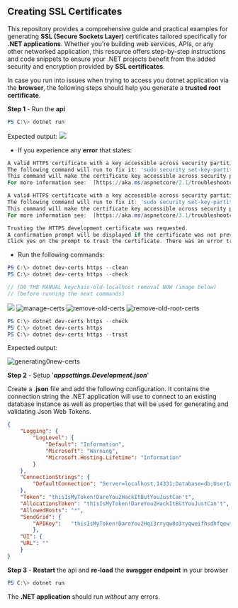 ## Creating SSL Certificates

This repository provides a comprehensive guide and practical examples for generating **SSL (Secure Sockets Layer)** certificates tailored specifically for **.NET applications**. Whether you're building web services, APIs, or any other networked application, this resource offers step-by-step instructions and code snippets to ensure your .NET projects benefit from the added security and encryption provided by **SSL certificates**.

In case you run into issues when trying to access you dotnet application via the **browser**, the following steps should help you generate a **trusted root certificate**.

**Step 1** - Run the **api**
```powershell
PS C:\> dotnet run
```

Expected output:
![](https://github.com/projectfinalaudio/CREATING_SSL_CERTIFICATES_FOR_NET_APPLICATIONS/blob/main/run-api.png)

* If you experience any **error** that states:

```powershell
A valid HTTPS certificate with a key accessible across security partitions was not found.
The following command will run to fix it: 'sudo security set-key-partition-list -D localhost -S unsigned:,teamid:UBF8T346G9'
This command will make the certificate key accessible across security partitions and might prompt you for your password.
For more information see:  [https://aka.ms/aspnetcore/2.1/troubleshootcertissues](https://aka.ms/aspnetcore/2.1/troubleshootcertissues)

A valid HTTPS certificate with a key accessible across security partitions was not found.
The following command will run to fix it: 'sudo security set-key-partition-list -D localhost -S unsigned:,teamid:UBF8T346G9'
This command will make the certificate key accessible across security partitions and might prompt you for your password.
For more information see:  [https://aka.ms/aspnetcore/3.1/troubleshootcertissues](https://aka.ms/aspnetcore/3.1/troubleshootcertissues)

Trusting the HTTPS development certificate was requested.
A confirmation prompt will be displayed if the certificate was not previously trusted.
Click yes on the prompt to trust the certificate. There was an error trusting HTTPS developer certificate.
```
* Run the following commands:
```powershell
PS C:\> dotnet dev-certs https --clean
PS C:\> dotnet dev-certs https --check
```

```scss
// (DO THE MANUAL keychain-old-localhost removal NOW (image below) 
// (before running the next commands)
```
![](https://github.com/projectfinalaudio/CREATING_SSL_CERTIFICATES_FOR_NET_APPLICATIONS/blob/main/manual-keychain-removal.png?raw=true)
![manage-certs](https://github.com/projectfinalaudio/CREATING_SSL_CERTIFICATES_FOR_NET_APPLICATIONS/blob/main/manage-certificates.png?raw=true)
![remove-old-certs](https://github.com/projectfinalaudio/CREATING_SSL_CERTIFICATES_FOR_NET_APPLICATIONS/blob/main/remove-old-certs.png?raw=true)
![remove-old-root-certs](https://github.com/projectfinalaudio/CREATING_SSL_CERTIFICATES_FOR_NET_APPLICATIONS/blob/main/remove-old-root-certs.png?raw=true)

```powershell
PS C:\> dotnet dev-certs https --check
PS C:\> dotnet dev-certs https 
PS C:\> dotnet dev-certs https --trust
```

Expected output:

![generating0new-certs](https://i.stack.imgur.com/0049R.png)

**Step 2** - Setup '***appsettings.Development.json***'

Create a .**json** file and add the following configuration. It contains the connection string the .NET application will use to connect to an existing database instance as well as properties that will be used for generating and validating Json Web Tokens.
```json
{  
	"Logging": {  
		"LogLevel": {  
			"Default": "Information",  
			"Microsoft": "Warning",  
			"Microsoft.Hosting.Lifetime": "Information"  
		}  
	},  
	"ConnectionStrings": {  
		"DefaultConnection": "Server=localhost,14331;Database=db;UserId=sa;Password=cshfdfhfd^*&%&34214dfsdgsdADD;TrustServerCertificate=true;"  
	},  
	"Token": "thisIsMyToken!DareYou2HackItButYouJustCan't",  
	"AllocationsToken": "thisIsMyToken!DareYou2HackItButYouJustCan't",  
	"AllowedHosts": "*",  
	"SendGrid": {  
		"APIKey": 	"thisIsMyToken!DareYou2Hqi3rryqw8o3ryqweifhsdhfqewiryoqwheuhqewuirhqweiurqweirqweackItButYouJustCan't"  
		},  
	"UI": {  
	"URL": ""  
	}  
}
```

**Step 3** - **Restart** the api and **re-load** the **swagger endpoint** in your browser
```powershell
PS C:\> dotnet run
```

The **.NET application** should run *without* any errors.
